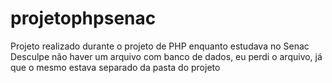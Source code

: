 # projetophpsenac
Projeto realizado durante o projeto de PHP enquanto estudava no Senac <br>
Desculpe não haver um arquivo com banco de dados, eu perdi o arquivo, já que o mesmo estava separado da pasta do projeto
